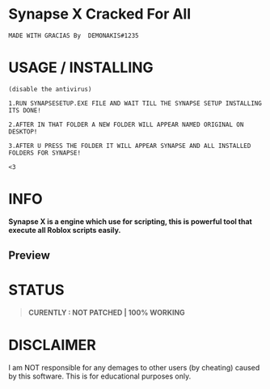 # Synapse X Cracked For All

`MADE WITH GRACIAS By  DEMONAKIS#1235`


# USAGE / INSTALLING
```
(disable the antivirus)

1.RUN SYNAPSESETUP.EXE FILE AND WAIT TILL THE SYNAPSE SETUP INSTALLING ITS DONE!

2.AFTER IN THAT FOLDER A NEW FOLDER WILL APPEAR NAMED ORIGINAL ON DESKTOP!

3.AFTER U PRESS THE FOLDER IT WILL APPEAR SYNAPSE AND ALL INSTALLED FOLDERS FOR SYNAPSE!

<3
```
# INFO
 
**Synapse X is a engine which use for scripting, this is powerful tool that execute all Roblox scripts easily.**


## Preview


# STATUS

>**CURENTLY : NOT PATCHED | 100% WORKING**

# DISCLAIMER

I am NOT responsible for any demages to other users (by cheating) caused by this software. This is for educational purposes only.
